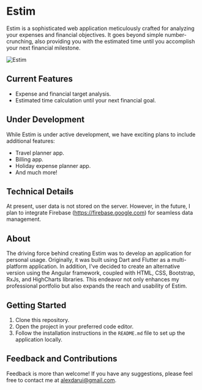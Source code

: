 # Estim

Estim is a sophisticated web application meticulously crafted for analyzing your expenses and financial objectives. 
It goes beyond simple number-crunching, also providing you with the estimated time until you accomplish your next financial milestone.

![Estim](https://github.com/AlexTych/Estim/assets/138795718/e0137642-abe3-4db1-be3d-be6c37c63e24)

## Current Features

- Expense and financial target analysis.
- Estimated time calculation until your next financial goal.

## Under Development

While Estim is under active development, we have exciting plans to include additional features:

- Travel planner app.
- Billing app.
- Holiday expense planner app.
- And much more!

## Technical Details

At present, user data is not stored on the server. However, in the future, I plan to integrate Firebase (https://firebase.google.com) for seamless data management.

## About

The driving force behind creating Estim was to develop an application for personal usage. Originally, it was built using Dart and Flutter as a multi-platform application. 
In addition, I've decided to create an alternative version using the Angular framework, coupled with HTML, CSS, Bootstrap, RxJs, and HighCharts libraries. 
This endeavor not only enhances my professional portfolio but also expands the reach and usability of Estim.

## Getting Started

1. Clone this repository.
2. Open the project in your preferred code editor.
3. Follow the installation instructions in the `README.md` file to set up the application locally.

## Feedback and Contributions

Feedback is more than welcome! If you have any suggestions, please feel free to contact me at alexdarui@gmail.com.
